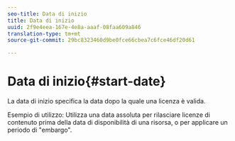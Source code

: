 ```yaml
---
seo-title: Data di inizio
title: Data di inizio
uuid: 2f9e4eea-167e-4e8a-aaaf-08faa609a846
translation-type: tm+mt
source-git-commit: 29bc8323460d9be0fce66cbea7c6fce46df20d61

---
```



# Data di inizio{#start-date}

La data di inizio specifica la data dopo la quale una licenza è valida.

Esempio di utilizzo: Utilizza una data assoluta per rilasciare licenze di contenuto prima della data di disponibilità di una risorsa, o per applicare un periodo di &quot;embargo&quot;.

